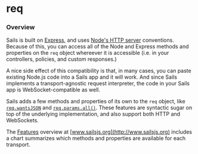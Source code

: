 # req

### Overview

Sails is built on [Express](), and uses [Node's HTTP server]() conventions.  Because of this, you can access all of the Node and Express methods and properties on the `req` object whereever it is accessible (i.e. in your controllers, policies, and custom responses.)

A nice side effect of this compatibility is that, in many cases, you can paste existing Node.js code into a Sails app and it will work.  And since Sails implements a transport-agnostic request interpreter, the code in your Sails app is WebSocket-compatible as well.

Sails adds a few methods and properties of its own to the `req` object, like [`req.wantsJSON`]() and [`req.params.all()`]().  These features are syntactic sugar on top of the underlying implementation, and also support both HTTP and WebSockets.

The [Features](./features) overview at [www.sailsjs.org](http://www.sailsjs.org) includes a chart summarizes which methods and properties are available for each transport.


<docmeta name="uniqueID" value="req35837">
<docmeta name="displayName" value="req">

